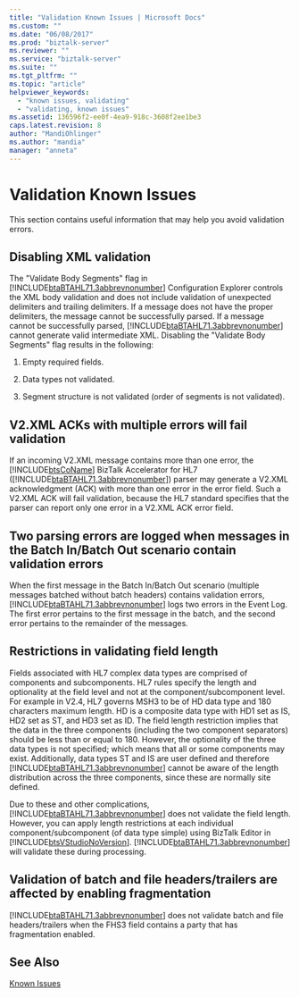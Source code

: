 ```yaml
---
title: "Validation Known Issues | Microsoft Docs"
ms.custom: ""
ms.date: "06/08/2017"
ms.prod: "biztalk-server"
ms.reviewer: ""
ms.service: "biztalk-server"
ms.suite: ""
ms.tgt_pltfrm: ""
ms.topic: "article"
helpviewer_keywords: 
  - "known issues, validating"
  - "validating, known issues"
ms.assetid: 136596f2-ee0f-4ea9-918c-3608f2ee1be3
caps.latest.revision: 8
author: "MandiOhlinger"
ms.author: "mandia"
manager: "anneta"
---
```

# Validation Known Issues
This section contains useful information that may help you avoid validation errors.  
  
## Disabling XML validation  
 The "Validate Body Segments" flag in [!INCLUDE[btaBTAHL71.3abbrevnonumber](../../includes/btabtahl71-3abbrevnonumber-md.md)] Configuration Explorer controls the XML body validation and does not include validation of unexpected delimiters and trailing delimiters. If a message does not have the proper delimiters, the message cannot be successfully parsed. If a message cannot be successfully parsed, [!INCLUDE[btaBTAHL71.3abbrevnonumber](../../includes/btabtahl71-3abbrevnonumber-md.md)] cannot generate valid intermediate XML. Disabling the "Validate Body Segments" flag results in the following:  
  
1.  Empty required fields.  
  
2.  Data types not validated.  
  
3.  Segment structure is not validated (order of segments is not validated).  
  
## V2.XML ACKs with multiple errors will fail validation  
 If an incoming V2.XML message contains more than one error, the [!INCLUDE[btsCoName](../../includes/btsconame-md.md)] BizTalk Accelerator for HL7 ([!INCLUDE[btaBTAHL71.3abbrevnonumber](../../includes/btabtahl71-3abbrevnonumber-md.md)]) parser may generate a V2.XML acknowledgment (ACK) with more than one error in the error field. Such a V2.XML ACK will fail validation, because the HL7 standard specifies that the parser can report only one error in a V2.XML ACK error field.  
  
## Two parsing errors are logged when messages in the Batch In/Batch Out scenario contain validation errors  
 When the first message in the Batch In/Batch Out scenario (multiple messages batched without batch headers) contains validation errors, [!INCLUDE[btaBTAHL71.3abbrevnonumber](../../includes/btabtahl71-3abbrevnonumber-md.md)] logs two errors in the Event Log. The first error pertains to the first message in the batch, and the second error pertains to the remainder of the messages.  
  
## Restrictions in validating field length  
 Fields associated with HL7 complex data types are comprised of components and subcomponents. HL7 rules specify the length and optionality at the field level and not at the component/subcomponent level. For example in V2.4, HL7 governs MSH3 to be of HD data type and 180 characters maximum length. HD is a composite data type with HD1 set as IS, HD2 set as ST, and HD3 set as ID. The field length restriction implies that the data in the three components (including the two component separators) should be less than or equal to 180. However, the optionality of the three data types is not specified; which means that all or some components may exist. Additionally, data types ST and IS are user defined and therefore [!INCLUDE[btaBTAHL71.3abbrevnonumber](../../includes/btabtahl71-3abbrevnonumber-md.md)] cannot be aware of the length distribution across the three components, since these are normally site defined.  
  
 Due to these and other complications, [!INCLUDE[btaBTAHL71.3abbrevnonumber](../../includes/btabtahl71-3abbrevnonumber-md.md)] does not validate the field length. However, you can apply length restrictions at each individual component/subcomponent (of data type simple) using BizTalk Editor in [!INCLUDE[btsVStudioNoVersion](../../includes/btsvstudionoversion-md.md)]. [!INCLUDE[btaBTAHL71.3abbrevnonumber](../../includes/btabtahl71-3abbrevnonumber-md.md)] will validate these during processing.  
  
## Validation of batch and file headers/trailers are affected by enabling fragmentation  
 [!INCLUDE[btaBTAHL71.3abbrevnonumber](../../includes/btabtahl71-3abbrevnonumber-md.md)] does not validate batch and file headers/trailers when the FHS3 field contains a party that has fragmentation enabled.  
  
## See Also  
 [Known Issues](../../adapters-and-accelerators/accelerator-hl7/known-issues1.md)